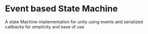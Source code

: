 # Event based State Machine
 A state Machine implementation for unity using events and serialized callbacks for simplicity and ease of use
